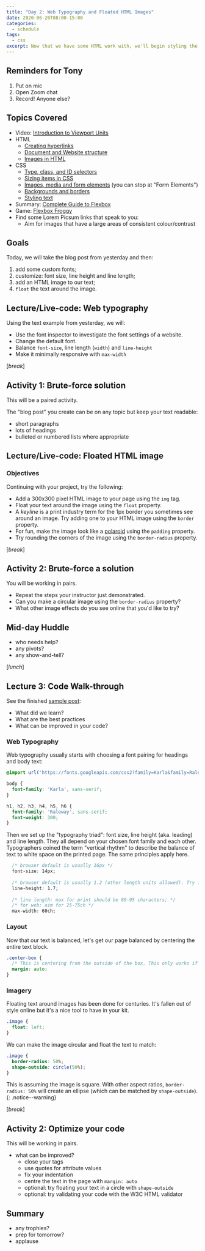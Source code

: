 ```yaml
---
title: "Day 2: Web Typography and Floated HTML Images"
date: 2020-06-26T08:00-15:00
categories:
  - schedule
tags:
  - css
excerpt: Now that we have some HTML work with, we'll begin styling the text, insert an image or two and add a top bar.
---
```

## Reminders for Tony
1. Put on mic
2. Open Zoom chat
3. Record! Anyone else?

## Topics Covered
- Video: [Introduction to Viewport Units](https://www.youtube.com/watch?v=_sgF8I-Q1Gs)
- HTML
  - [Creating hyperlinks](https://developer.mozilla.org/en-US/docs/Learn/HTML/Introduction_to_HTML/Creating_hyperlinks)
  - [Document and Website structure](https://developer.mozilla.org/en-US/docs/Learn/HTML/Introduction_to_HTML/Document_and_website_structure)
  - [Images in HTML](https://developer.mozilla.org/en-US/docs/Learn/HTML/Multimedia_and_embedding/Images_in_HTML)
- CSS 
  - [Type, class, and ID selectors](https://developer.mozilla.org/en-US/docs/Learn/CSS/Building_blocks/Selectors/Type_Class_and_ID_Selectors)
  - [Sizing items in CSS](https://developer.mozilla.org/en-US/docs/Learn/CSS/Building_blocks/Sizing_items_in_CSS)
  - [Images, media and form elements](https://developer.mozilla.org/en-US/docs/Learn/CSS/Building_blocks/Images_media_form_elements) (you can stop at "Form Elements")
  - [Backgrounds and borders](https://developer.mozilla.org/en-US/docs/Learn/CSS/Building_blocks/Backgrounds_and_borders)
  - [Styling text](https://developer.mozilla.org/en-US/docs/Learn/CSS/Styling_text)
- Summary: [Complete Guide to Flexbox](https://css-tricks.com/snippets/css/a-guide-to-flexbox/)
- Game: [Flexbox Froggy](https://flexboxfroggy.com/)
- Find some Lorem Picsum links that speak to you:
  - Aim for images that have a large areas of consistent colour/contrast

## Goals
Today, we will take the blog post from yesterday and then:
1. add some custom fonts;
2. customize: font size, line height and line length;
3. add an HTML image to our text;
4. `float` the text around the image.

## Lecture/Live-code: Web typography
Using the text example from yesterday, we will:
- Use the font inspector to investigate the font settings of a website.
- Change the default font.
- Balance `font-size`, line length (`width`) and `line-height`
- Make it minimally responsive with `max-width`

[*break*]

## Activity 1: Brute-force solution
This will be a paired activity.

The "blog post" you create can be on any topic but keep your text readable:
- short paragraphs
- lots of headings
- bulleted or numbered lists where appropriate

## Lecture/Live-code: Floated HTML image
### Objectives
Continuing with your project, try the following:
- Add a 300x300 pixel HTML image to your page using the `img` tag.
- Float your text around the image using the `float` property.
- A *keyline* is a print industry term for the 1px border you sometimes see around an image. Try adding one to your HTML image using the `border` property.
- For fun, make the image look like a [polaroid](https://www.google.com/search?q=polaroid+image&tbm=isch) using the `padding` property.
- Try rounding the corners of the image using the `border-radius` property.

[*break*]

## Activity 2: Brute-force a solution
You will be working in pairs.
- Repeat the steps your instructor just demonstrated.
- Can you make a circular image using the `border-radius` property?
- What other image effects do you see online that you'd like to try?

## Mid-day Huddle
- who needs help?
- any pivots?
- any show-and-tell?

[*lunch*]

## Lecture 3: Code Walk-through
See the finished [sample post](https://codepen.io/browsertherapy/pen/JjGJxZP):
- What did we learn?
- What are the best practices
- What can be improved in your code?

### Web Typography
Web typography usually starts with choosing a font pairing for headings and body text:

```css
@import url('https://fonts.googleapis.com/css2?family=Karla&family=Raleway:wght@300;400&display=swap');

body {
  font-family: 'Karla', sans-serif;
}

h1, h2, h3, h4, h5, h6 {
  font-family: 'Raleway', sans-serif;
  font-weight: 300;
}
```

Then we set up the "typography triad": font size, line height (aka. leading) and line length. They all depend on your chosen font family and each other. Typographers coined the term "vertical rhythm" to describe the balance of text to white space on the printed page. The same principles apply here.

```css
  /* browser default is usually 16px */
  font-size: 14px; 
  
  /* browser default is usually 1.2 (other length units allowed). Try for a minimum of 1.5, max should be less than 2 */
  line-height: 1.7; 
  
  /* line length: max for print should be 80-95 characters; */
  /* for web: aim for 25-75ch */ 
  max-width: 60ch;
```

### Layout
Now that our text is balanced, let's get our page balanced by centering the entire text block.

```css
.center-box {
  /* This is centering from the outside of the box. This only works if the centered item is narrower than its parent. */
  margin: auto;
}
```

### Imagery
Floating text around images has been done for centuries. It's fallen out of style online but it's a nice tool to have in your kit.

```css
.image {
  float: left;
}
```

We can make the image circular and float the text to match:

```css
.image {
  border-radius: 50%;
  shape-outside: circle(50%);
}
```

This is assuming the image is square. With other aspect ratios, `border-radius: 50%` will create an ellipse (which can be matched by `shape-outside`).
{: .notice--warning}


[*break*]

## Activity 2: Optimize your code
This will be working in pairs.
- what can be improved?
  - close your tags
  - use quotes for attribute values
  - fix your indentation
  - centre the text in the page with `margin: auto`
  - optional: try floating your text in a circle with `shape-outside`
  - optional: try validating your code with the W3C HTML validator

## Summary
- any trophies?
- prep for tomorrow?
- applause